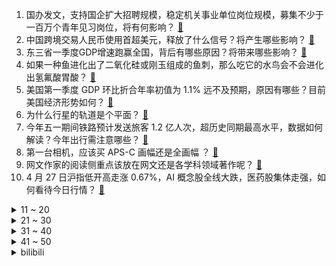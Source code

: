 1. 国办发文，支持国企扩大招聘规模，稳定机关事业单位岗位规模，募集不少于一百万个青年见习岗位，将有何影响？ [:link:](https://www.zhihu.com/question/597945076)
2. 中国跨境交易人民币使用首超美元，释放了什么信号？将产生哪些影响？ [:link:](https://www.zhihu.com/question/598039827)
3. 东三省一季度GDP增速跑赢全国，背后有哪些原因？将带来哪些影响？ [:link:](https://www.zhihu.com/question/598064212)
4. 如果一种鱼进化出了二氧化硅或刚玉组成的鱼刺，那么吃它的水鸟会不会进化出氢氟酸胃酸？ [:link:](https://www.zhihu.com/question/596366542)
5. 美国第一季度 GDP 环比折合年率初值为 1.1% 远不及预期，原因有哪些？目前美国经济形势如何？ [:link:](https://www.zhihu.com/question/598142259)
6. 为什么行星的轨道是个平面？ [:link:](https://www.zhihu.com/question/587034836)
7. 今年五一期间铁路预计发送旅客 1.2 亿人次，超历史同期最高水平，数据如何解读？今年出行需注意哪些？ [:link:](https://www.zhihu.com/question/598063748)
8. 第一台相机，应该买 APS-C 画幅还是全画幅 ？ [:link:](https://www.zhihu.com/question/597896451)
9. 网文作家的阅读侧重点该放在网文还是各学科领域著作呢？ [:link:](https://www.zhihu.com/question/597992491)
10. 4 月 27 日沪指低开高走涨 0.67%，AI 概念股全线大跌，医药股集体走强，如何看待今日行情？ [:link:](https://www.zhihu.com/question/598062946)
<details>
<summary>11 ~ 20</summary>

11. 如何看待三星首次在国内发布OLED电视，有哪些值得关注的信息？ [:link:](https://www.zhihu.com/question/598054872)
12. 「看灌篮高手、喝 AD 钙奶」爆火出圈，情怀生意究竟有多赚钱？你会为情怀付费吗？ [:link:](https://www.zhihu.com/question/597246087)
13. 对于常年拥有胡子的男士，哪种剃须方式更加方便快捷？ [:link:](https://www.zhihu.com/question/589539219)
14. 美国第一共和银行股价暴跌流失存款超千亿，后续可能如何发展？美国银行业目前情况如何？ [:link:](https://www.zhihu.com/question/598101386)
15. 为什么公婆都会默认要和儿子一起生活？ [:link:](https://www.zhihu.com/question/595948235)
16. 妻子与公公的矛盾达到水火不容的地步，我夹在中间痛不欲生，求各位朋友我到底该怎么办？ [:link:](https://www.zhihu.com/question/597053845)
17. 报道称 90 后开始进入育儿师等保姆行业，如何看待这一现象？ 90 后进入保姆行业会带来哪些变化？ [:link:](https://www.zhihu.com/question/598030781)
18. 如何评价《漫长的季节》第 8 集？其中有哪些值得关注的剧情点？ [:link:](https://www.zhihu.com/question/598094156)
19. 为什么很多民宿知道会被处罚，还要坚持假期涨价毁约？目前的监管、处罚体系是否存在不足？ [:link:](https://www.zhihu.com/question/597947775)
20. 长跑运动员为什么选择到埃塞俄比亚高原去训练，而不是青藏高原？ [:link:](https://www.zhihu.com/question/597157615)
</details>
<details>
<summary>21 ~ 30</summary>

21. 五一去苏州玩有什么好的建议？ [:link:](https://www.zhihu.com/question/455908080)
22. 博士毕业后，你还想做科研吗？为什么？ [:link:](https://www.zhihu.com/question/444761867)
23. 护肤方式错误相当于没效果、催老，是真的吗？ [:link:](https://www.zhihu.com/question/586831790)
24. 遇到酒店坐地涨价该怎么办？出门旅行时住宿有哪些需要注意的「坑」？住酒店时安全、隐私等方面应该如何防护？ [:link:](https://www.zhihu.com/question/597945755)
25. 黑洞「全景」照诞生，其阴影与强大喷流成像首次发布，具有怎样的意义？这张「全景」照取得哪些重大突破？ [:link:](https://www.zhihu.com/question/598013491)
26. 如何评价《原神》3.6版本活动《盛典与慧业》？ [:link:](https://www.zhihu.com/question/598057184)
27. 22-23 赛季 NBA 热火 4:1 淘汰雄鹿，上演黑八奇迹，半决赛对阵尼克斯，如何评价这场比赛？ [:link:](https://www.zhihu.com/question/598019658)
28. 如何评价《崩坏：星穹铁道》上线仅一天，全网下载量已突破 2000 万并多国登顶？ [:link:](https://www.zhihu.com/question/598044124)
29. 什么事是你辞职后明白的？ [:link:](https://www.zhihu.com/question/53293880)
30. 从小开始培养孩子阅读经典名著的兴趣，可以尝试哪些方式？ [:link:](https://www.zhihu.com/question/596478094)
</details>
<details>
<summary>31 ~ 40</summary>

31. 中年男人地产行业即将失业，该如何转行？ [:link:](https://www.zhihu.com/question/597820346)
32. 哪些意境很美的古诗词值得细细品味？ [:link:](https://www.zhihu.com/question/586501166)
33. 新手小白化妆有哪些化妆品可以买的便宜又好用? [:link:](https://www.zhihu.com/question/577135712)
34. 五一出境游有哪些需要关注的风险点？在国外旅行时，若权益受到侵害该如何寻求帮助？ [:link:](https://www.zhihu.com/question/597946408)
35. 如何看待淄博文旅局发文建议游客错峰出游，并把兄弟地市都宣传了一遍？「五一」假期你有何出行计划？ [:link:](https://www.zhihu.com/question/597862578)
36. 特斯拉宣布试点开放 120 座目的地充电站，面向 37 款非特斯拉车型，将产生哪些影响？ [:link:](https://www.zhihu.com/question/597651857)
37. 现在的导弹都已经做到指哪打哪了，为什么还要大力发展轰炸机? [:link:](https://www.zhihu.com/question/596919154)
38. 《魔兽争霸 3》对战里的英雄在《DOTA》 里是什么水平？ [:link:](https://www.zhihu.com/question/546307225)
39. 部分银行出现新发贷款与理财收益倒挂或接近倒挂的罕见现象，为何会出现这一状况？将产生哪些影响？ [:link:](https://www.zhihu.com/question/598024776)
40. 如果你是《灌篮高手》里面的赤木晴子，你会选樱木花道还是流川枫？ [:link:](https://www.zhihu.com/question/597385096)
</details>
<details>
<summary>41 ~ 50</summary>

41. 美国战略核导弹潜艇几十年来将首次访问韩国，释放了什么信号？对东北亚局势会产生哪些影响？ [:link:](https://www.zhihu.com/question/598019301)
42. 阿根廷将使用人民币结算中国进口商品，「去美元化」浪潮将如何发展？还有哪些信息值得关注？ [:link:](https://www.zhihu.com/question/598020093)
43. 如何评价淘宝上线「海外拍照比价功能」，可以直接拍照查看汇率换算比价？ ​海外旅游购物有哪些注意事项？ [:link:](https://www.zhihu.com/question/597903857)
44. 电影中的爱情在现实中是否会对人们的恋爱产生影响？ [:link:](https://www.zhihu.com/question/593503670)
45. 运送大熊猫丫丫的专机已降落上海浦东机场，哪些信息值得关注？后续丫丫在国内如何生活？ [:link:](https://www.zhihu.com/question/598073888)
46. 22-23 赛季英超曼城 4:1 阿森纳，哈兰德破门+ 33球创英超纪录，如何评价这场比赛？ [:link:](https://www.zhihu.com/question/597992254)
47. 猫在围着人转来转去喵喵叫时，为什么行动轨迹往往是个「8 字」？ [:link:](https://www.zhihu.com/question/594163265)
48. 怎么坚持早起去健身房？ [:link:](https://www.zhihu.com/question/597591982)
49. 如何看待王者荣耀妲己新皮肤九尾狐？ [:link:](https://www.zhihu.com/question/598048730)
50. 刚毕业的年轻人，除了工作选择要慎重，第一份保险应该怎么配？ [:link:](https://www.zhihu.com/question/597872412)
</details><details>
<summary>bilibili</summary>

1. 【亮记生物鉴定】网络热传生物鉴定48 [:link:](//www.bilibili.com/video/BV1Xh411j7yC)
2. 《崩坏：星穹铁道》OP：「星间旅行」 [:link:](//www.bilibili.com/video/BV1rh4y1n77f)
3. 意大利新现实主义巅峰！穷过的人才懂！【25格】《偷自行车的人》 [:link:](//www.bilibili.com/video/BV1nP411U7ba)
4. 眼“色”游戏（押韵版） [:link:](//www.bilibili.com/video/BV17P411U7tp)
5. 中国人的油纸伞撑的不是雨，撑的是五千年的文化自信！ [:link:](//www.bilibili.com/video/BV1Jh411778A)
6. 猫德学院招生季：一窝四只抓了七只 [:link:](//www.bilibili.com/video/BV14P411U7sn)
7. 《原神》白术角色PV——「良方难觅」 [:link:](//www.bilibili.com/video/BV1oX4y1B76Y)
8. 找五个导游 一起讲解 [:link:](//www.bilibili.com/video/BV1xT411H7b1)
9. 【星穹铁道】最新免费星琼！开服后新增，1620星琼千万别忘了领 [:link:](//www.bilibili.com/video/BV1Lo4y1L7CW)
10. 【星穹铁道】超详细体力规划攻略！萌新入坑必备！ [:link:](//www.bilibili.com/video/BV1Zz4y1a7jg)
<details>
<summary>11 ~ 20</summary>

11. 买到平价破烂！！ [:link:](//www.bilibili.com/video/BV1614y1f7ru)
12. 我与山区37名小学生一起造了辆火星车！ [:link:](//www.bilibili.com/video/BV1dh411j7iP)
13. 求婚计划被女朋友发现后... [:link:](//www.bilibili.com/video/BV1ho4y1L7NH)
14. 当你想找出广东人！ [:link:](//www.bilibili.com/video/BV1fP411m7wu)
15. 耶！发车！ [:link:](//www.bilibili.com/video/BV16V4y1R7a5)
16. 随便剪剪系列 [:link:](//www.bilibili.com/video/BV17k4y1J79D)
17. 这次我有点悬浮了… 很多粉丝让我来了解徐州烧烤！从车站到市场再到烧烤咱们一起来看看我为什么会悬浮吧！ [:link:](//www.bilibili.com/video/BV17g4y177a7)
18. 八爪鱼，全款拿下 [:link:](//www.bilibili.com/video/BV1Mv4y1J7Ba)
19. 5斤的铁勺，60cm的铁锅，这道菜，很费手。。 [:link:](//www.bilibili.com/video/BV1cM411G7rL)
20. 她花30元， 给自己准备了一张遗照 [:link:](//www.bilibili.com/video/BV14a4y1P7Nj)
</details>
<details>
<summary>21 ~ 30</summary>

21. 心理学满级小孩 [:link:](//www.bilibili.com/video/BV1PV4y1Z7j7)
22. 真挚动人！孩子们的朗诵让人热泪盈眶 [:link:](//www.bilibili.com/video/BV1mV4y1R79L)
23. 帅小伙自制淄博烧烤，不用去淄博也能吃爽啦！ [:link:](//www.bilibili.com/video/BV1Sz4y1a7tU)
24. SEVENTEEN 'Super' Official MV [:link:](//www.bilibili.com/video/BV1dg4y1j7Eg)
25. 2000年前的动漫歌曲人气排行榜TOP100！！【2023年最新】 [:link:](//www.bilibili.com/video/BV1fo4y1b7Rr)
26. 会画画的“牌佬”有多恐怖？【游戏王】 [:link:](//www.bilibili.com/video/BV1Y14y1f7qw)
27. 【淮秀帮】用天欢视角看《长月烬明》！ [:link:](//www.bilibili.com/video/BV1h24y1F73b)
28. 挑战第一次给直男搭档化妆！再去吃南京人童年的鸭血粉丝汤【还愿挑战ep06- 叶新小吃】 [:link:](//www.bilibili.com/video/BV1sM41157Xr)
29. 科幻修仙！人均爆星？星穹铁道世界观&剧情设定入门指南！ [:link:](//www.bilibili.com/video/BV1do4y1b7Gc)
30. 骑行穿越柴达木盆地，几十公里没有人烟，为躲避狂风借宿路边工地 [:link:](//www.bilibili.com/video/BV1gM41157Tz)
</details>
<details>
<summary>31 ~ 40</summary>

31. 太不内心了 [:link:](//www.bilibili.com/video/BV1do4y157GE)
32. 让世界感受痛苦！史上最长·佩恩·六道[漂泊浪客]技能全爆料 [:link:](//www.bilibili.com/video/BV1Cc411J7pu)
33. 后青年时代，愿我们从未改变 [:link:](//www.bilibili.com/video/BV1G24y1F7bM)
34. 超燃国风Super中文版！当我用大圣的故事进行二创填词——“心中赤忱灵山自会有”【SEVENTEEN】 [:link:](//www.bilibili.com/video/BV1qM4y1a7Gq)
35. 第三季回归！各位久等了！经典网剧《灵魂摆渡》第二十一回《除夕》 [:link:](//www.bilibili.com/video/BV1mg4y177bQ)
36. 阿曼达的冒险完整版！看完所有的恐怖录像我惊呆了！！ [:link:](//www.bilibili.com/video/BV1HT411H7sH)
37. 当网友问韩男会不会容貌焦虑？百万粉达成读评问答 [:link:](//www.bilibili.com/video/BV1vM411V7Xo)
38. 绝大多数人一生也走不完的路，国之大道，收藏下来，万一有一天可以出发呢？ [:link:](//www.bilibili.com/video/BV1ZM411V7Xb)
39. 不看后悔！抚顺专门做下三路的饭店，各种狠货齐聚一堂！这饭店就离谱！ [:link:](//www.bilibili.com/video/BV1CM4y1a7QH)
40. “高手的创作往往体现在简单的旋律‘’ [:link:](//www.bilibili.com/video/BV1io4y157Vj)
</details>
<details>
<summary>41 ~ 50</summary>

41. 踏遍云南也要找到你 [:link:](//www.bilibili.com/video/BV19v4y1E7q9)
42. 猫 猫 祟 祟 [:link:](//www.bilibili.com/video/BV1fm4y1y7z1)
43. 化学老师制毒，挂科学生贩卖？《绝命毒师》第1期解读，启程阿尔伯克基（含彩蛋、色彩、音乐、镜头解析）【墨菲】 [:link:](//www.bilibili.com/video/BV1Nh41177Z2)
44. 【ssss古立特吐槽】答应我想要在萝卜番里面看谈恋爱的请划走 [:link:](//www.bilibili.com/video/BV1TV4y1Z7vw)
45. 【崩坏星穹铁道入坑指南】第四期：五星角色强度测评，景元/希儿/常驻七雄/卡夫卡银狼罗刹，三测全部能使用的五星角色全面介绍 [:link:](//www.bilibili.com/video/BV1TL411Y7jD)
46. 逆天彩蛋！当你拒绝姬子的上车邀请，留在太空站，游戏直接通关了？？？ [:link:](//www.bilibili.com/video/BV1uv4y1J7mZ)
47. 这家店发钱了！90秒吃一个汉堡奖金1580元！真想天天来 [:link:](//www.bilibili.com/video/BV1AV4y1Z77Y)
48. “天使”的一通电话，保住了他的天使 [:link:](//www.bilibili.com/video/BV1Bs4y1d7x1)
49. 【普罗米修斯】无线充电，再问宕机 [:link:](//www.bilibili.com/video/BV15M4y187hC)
50. 恭喜国产剧正式进入无爱无情模式！以《长月烬明》为代表！ [:link:](//www.bilibili.com/video/BV1rh4y1p7wf)
</details>
<details>
<summary>51 ~ 60</summary>

51. 永远不要低估路边摊的实力！ [:link:](//www.bilibili.com/video/BV1uz4y1Y7A5)
52. 【吸奇侠】美国黑手党如何打开古巴大门？无限反转、真实教父 [:link:](//www.bilibili.com/video/BV1BM4y1a71G)
53. 全世界唯一确定性别的母斑鳖死亡，西游记老鳖原型灭绝进入倒计时 [:link:](//www.bilibili.com/video/BV1hL411Y7nj)
54. 飞机上还能这么high？！ [:link:](//www.bilibili.com/video/BV1gT411H7RT)
55. 就你小子有替身是吧！！？【这个忍者超强却过分慎重】第四集 [:link:](//www.bilibili.com/video/BV1NX4y1z7Ak)
56. 《一虎杀二羊》 [:link:](//www.bilibili.com/video/BV1AT411H7rC)
57. 原来大长腿是这样伸懒腰的！ [:link:](//www.bilibili.com/video/BV1ps4y197WR)
58. 4KHDR⟪进击的巨人•救赎⟫（油管大佬的震撼剪辑） [:link:](//www.bilibili.com/video/BV1g24y1F7D2)
59. 穷。没变异、没高科技，但是真男人——罗夏 [:link:](//www.bilibili.com/video/BV1dc411J7uj)
60. 可 是 雪 啊 ，飘 进 双 眼 [:link:](//www.bilibili.com/video/BV1Qc411J7Tn)
</details>
<details>
<summary>61 ~ 70</summary>

61. 紫薯菲士：无限Shake薯香满满，超高颜值，送给你们一杯属于紫色的浪漫。 [:link:](//www.bilibili.com/video/BV11X4y1B7dN)
62. 时隔一年半，Mavic3系列的毕业作品来了！大疆Mavic3 Pro上手 [:link:](//www.bilibili.com/video/BV1Eg4y1L79p)
63. 床太大？还是他太小？ [:link:](//www.bilibili.com/video/BV1yX4y1B7nS)
64. 感觉捡到宝了！这究竟是哪位大神出的神器？ [:link:](//www.bilibili.com/video/BV1go4y1L7nD)
65. 《 ✱ 我 推 的 J O J O ✱ 》 [:link:](//www.bilibili.com/video/BV1oX4y1B7mV)
66. 印度留学生活：印度大学的宿舍怎么样？ [:link:](//www.bilibili.com/video/BV19m4y127S6)
67. 回答外国人对中国的疑问，这都是啥问题啊…？ [:link:](//www.bilibili.com/video/BV1SL411Y7Yy)
68. 挑战！退役特种兵化妆成坏人，去缅北金三角湄公河会发生什么事！肌肉能否给我带来安全感！ [:link:](//www.bilibili.com/video/BV1b14y1f7HL)
69. 【OC/动画手书】-ʜєʟʟɵ! [:link:](//www.bilibili.com/video/BV18m4y1y7Fx)
70. 疯死！原来高光真的是演出来的，不是写出来的！神魔有三生，帝后无来世！【长月烬明】陈都灵邓为 叶冰裳萧凛 [:link:](//www.bilibili.com/video/BV17M41157LX)
</details>
<details>
<summary>71 ~ 80</summary>

71. 【原神二创】《我不是草神》 [:link:](//www.bilibili.com/video/BV1Co4y147tg)
72. 我知道阁下的胆子很大，但假如遇上我这几款装置呢？ [:link:](//www.bilibili.com/video/BV1rP411U74X)
73. 素菜炒法技巧，，“万能公式”！！高能干货总结！！！ [:link:](//www.bilibili.com/video/BV1Mz4y1Y7sv)
74. 到拉萨了 [:link:](//www.bilibili.com/video/BV1Xg4y177Mv)
75. 请大家以理性的角度看待这部短片！ [:link:](//www.bilibili.com/video/BV1Wg4y177Y3)
76. 以防万一你还没看过Happy猫原版视频 [:link:](//www.bilibili.com/video/BV1po4y1L7sf)
77. 【老奇】人类最恐怖疾病史：四千年了，我们还能战胜癌症吗？ [:link:](//www.bilibili.com/video/BV1xs4y197en)
78. 高分复仇神剧《模范出租车》，全员恶人以暴制暴！全程高能爽到爆！ [:link:](//www.bilibili.com/video/BV1ta4y1P7QA)
79. 【崩坏星穹铁道】最全兑换码(持续更新)⚡️兑换方式⚡️开服一个小技巧 [:link:](//www.bilibili.com/video/BV1vP411U7vz)
80. 你身边的PUA套路藏得有多深？6种伤人于无形的精神操控，你正在经历却不自知... [:link:](//www.bilibili.com/video/BV1Nv4y1J79d)
</details>
<details>
<summary>81 ~ 90</summary>

81. 当你有重要的事情没干 [:link:](//www.bilibili.com/video/BV1zV4y1R7qc)
82. 猫：我要逃离地球表面 [:link:](//www.bilibili.com/video/BV1Sa4y1P7Ea)
83. 职场人的内心独白之 表面客气友好，内心暴躁输出。 [:link:](//www.bilibili.com/video/BV1xh4y1n7gn)
84. 【花小烙】蜜蜂蜇人的毒针其实是它的生殖器官 [:link:](//www.bilibili.com/video/BV1HL411Y7nM)
85. 太阳新曲Shoong! (feat. LISA)MV公开 [:link:](//www.bilibili.com/video/BV12M4y1a7yM)
86. 【老疯杨】远近闻名的袋鼠狗，还身怀狗宝贝？！ [:link:](//www.bilibili.com/video/BV1Ms4y1R7QF)
87. 【小床】浅谈渊下宫 [:link:](//www.bilibili.com/video/BV1ks4y1c7hG)
88. 李健这段散文采访，我可以看一天！ [:link:](//www.bilibili.com/video/BV1ih4y1p7YE)
89. 【半佛】共享充电宝赚的不是钱，是罚款 [:link:](//www.bilibili.com/video/BV1Pm4y117bG)
90. 真实人物，连续5年躲避10次死神追击，最后一次救他的竟然是死神 [:link:](//www.bilibili.com/video/BV1xh4y1n7iF)
</details>
<details>
<summary>91 ~ 100</summary>

91. 《圈养人类指南》给外星人一点人类震撼（动画短片） [:link:](//www.bilibili.com/video/BV1so4y1b7zX)
92. 课堂实录｜语文老师吴小轶：如果你明天就死了，你后悔吗？作文课立意升华课，被学生感动到！ [:link:](//www.bilibili.com/video/BV1Lc411J7rW)
93. 【卢克文工作室】韩国青年摆烂内卷、台湾名嘴胡说八道，都是经济衰落最后的倔强！ [:link:](//www.bilibili.com/video/BV1sM4y1878w)
94. 什么吃的需要拖把做？！ [:link:](//www.bilibili.com/video/BV1Ho4y1L7Q6)
95. 盘点经典影视剧最强嘴替角色！看完以后真的爽啊~ [:link:](//www.bilibili.com/video/BV1Bo4y1b7V3)
96. B友们我没去世，今天路过黔西南，风景真是没得说 [:link:](//www.bilibili.com/video/BV1oT411n7Np)
97. 注意，千万不要眨眼！ [:link:](//www.bilibili.com/video/BV1vg4y1j7mK)
98. 新版社区公约上线了！看小黑屋新任管理员罗翔如何“办案” [:link:](//www.bilibili.com/video/BV1sP411U7o2)
99. 下次想让猩姐带你看哪个学校的宿舍？ [:link:](//www.bilibili.com/video/BV1vM41157Z8)
100. 工地10元离谱盒饭，有蛋挞小披萨水煮鱼和香干回锅肉，回忆当初卖盒饭的日子，令人泪目…… [:link:](//www.bilibili.com/video/BV1Rm4y1y7DV)
</details></details>